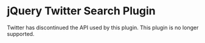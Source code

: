 jQuery Twitter Search Plugin
============================

Twitter has discontinued the API used by this plugin.  This plugin is no longer supported.



